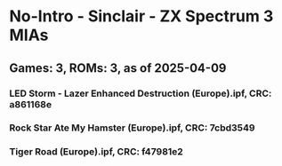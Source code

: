 # No-Intro - Sinclair - ZX Spectrum 3 MIAs
## Games: 3, ROMs: 3, as of 2025-04-09

### LED Storm - Lazer Enhanced Destruction (Europe).ipf, CRC: a861168e
### Rock Star Ate My Hamster (Europe).ipf, CRC: 7cbd3549
### Tiger Road (Europe).ipf, CRC: f47981e2
